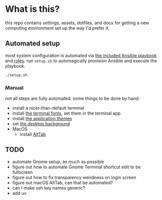 # What is this?

this repo contains settings, assets, dotfiles, and docs for getting a new computing environment set up the way I'd prefer it.

## Automated setup

most system configuration is automated via [the included Ansible playbook](./main.yml) and [roles](./roles/). run `setup.sh` to automagically provision Ansible and execute the playbook.

```sh
./setup.sh
```

### Manual

not all steps are fully automated. some things to be done by hand:

- install a nicer-than-default terminal
- install [the terminal fonts](./assets/fonts/), set them in the terminal app
- install [the application themes](./themes/)
- set [the desktop background](./assets/images/)
- MacOS
  - install [AltTab](https://alt-tab-macos.netlify.app/)

## TODO

- automate Gnome setup, as much as possible
- figure out how to automate Gnome Terminal shortcut edit to be fullscreen
- figure out how to fix transparency weirdness on login screen
- figure out macOS AltTab, can that be automated?
- can I make ssh key names generic?
- add uv
